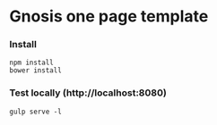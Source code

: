 # Gnosis one page template

### Install

    npm install
    bower install

### Test locally (http://localhost:8080)

    gulp serve -l
